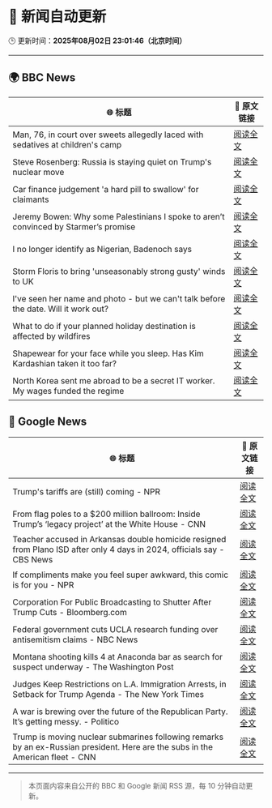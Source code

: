 # 🧠 新闻自动更新

🕒 更新时间：**2025年08月02日 23:01:46（北京时间）**

---

## 🌍 BBC News

| 🌐 标题 | 🔗 原文链接 |
|--------|-------------|
| Man, 76, in court over sweets allegedly laced with sedatives at children's camp | [阅读全文](https://www.bbc.com/news/articles/cwyep6j7z0zo?at_medium=RSS&at_campaign=rss) |
| Steve Rosenberg: Russia is staying quiet on Trump's nuclear move | [阅读全文](https://www.bbc.com/news/articles/cly4kgv9238o?at_medium=RSS&at_campaign=rss) |
| Car finance judgement 'a hard pill to swallow' for claimants | [阅读全文](https://www.bbc.com/news/articles/c7vle481ydno?at_medium=RSS&at_campaign=rss) |
| Jeremy Bowen: Why some Palestinians I spoke to aren’t convinced by Starmer’s promise | [阅读全文](https://www.bbc.com/news/articles/cd6n0eeqp54o?at_medium=RSS&at_campaign=rss) |
| I no longer identify as Nigerian, Badenoch says | [阅读全文](https://www.bbc.com/news/articles/c24z77yg16eo?at_medium=RSS&at_campaign=rss) |
| Storm Floris to bring 'unseasonably strong gusty' winds to UK | [阅读全文](https://www.bbc.com/news/videos/cx23kj8n1m5o?at_medium=RSS&at_campaign=rss) |
| I've seen her name and photo - but we can't talk before the date. Will it work out? | [阅读全文](https://www.bbc.com/news/articles/c9w1we5gz5qo?at_medium=RSS&at_campaign=rss) |
| What to do if your planned holiday destination is affected by wildfires | [阅读全文](https://www.bbc.com/news/articles/c626zp6k4g7o?at_medium=RSS&at_campaign=rss) |
| Shapewear for your face while you sleep. Has Kim Kardashian taken it too far? | [阅读全文](https://www.bbc.com/news/articles/cn72rpzg0lpo?at_medium=RSS&at_campaign=rss) |
| North Korea sent me abroad to be a secret IT worker. My wages funded the regime | [阅读全文](https://www.bbc.com/news/articles/c15wk77zxngo?at_medium=RSS&at_campaign=rss) |

## 📰 Google News

| 🌐 标题 | 🔗 原文链接 |
|--------|-------------|
| Trump's tariffs are (still) coming - NPR | [阅读全文](https://news.google.com/rss/articles/CBMijgFBVV95cUxNSFNxNGR1TERWcUI1bUtVQVowNTZwTzBPcktXZlgyT3o4SDRSakZyQno0V1ZDVGc4YnNXTktXSXA2VmNaOFpSZVF4TGJPejlVNFpEZTVzNjJXdHhadktIQ193blFVRndUenY0MWV4YWVwRkhwaEoyekRqYUFjQms2RnUyTklTNGFSV2xnaXpR?oc=5) |
| From flag poles to a $200 million ballroom: Inside Trump’s ‘legacy project’ at the White House - CNN | [阅读全文](https://news.google.com/rss/articles/CBMihAFBVV95cUxQaG1ER2R1RUdTTzV0Q2tZajd6bktoajNqS3Bhd0w3RDBnWTNTVGpOSE5IcmR4NUNydW85b3FZdEtIMXY5RHVVcjUxb0JqbTRpS2VWSFpEcFZnUEI2OW9CNEt4LWo4Y3NQRU9DemIwdEN1MG9OZDdSUlNNcUJIQ3ZNaEVjd0XSAYoBQVVfeXFMTjVHSlJvb3pSYnpGWjVMdVRmRDFXWks5cVFOSC1sbmwwaUlxMGtGd1puZnhrQ25xQ2lsUlhJVW1rVFlfMW5rRkJOam04VDVOV2x0Zld5bkV4UHBPMmJHNG03NTlZbm80OGRUaWZQWXNoNWliT29vWlhseWxyQVdQcGxpV2dpczV0cGNn?oc=5) |
| Teacher accused in Arkansas double homicide resigned from Plano ISD after only 4 days in 2024, officials say - CBS News | [阅读全文](https://news.google.com/rss/articles/CBMipgFBVV95cUxQN29wdnZLVC1xUmdNcFcxcV9HLWZkYmxMcVlNaW1vbXFWSkZLaTdNSjhLZk5WNFE1WXUtVmtfdFdUWWFKYWxtRXhTSW1ueTZHVWdKb3VoSGpDOXRLTEFkRVViV0ItbUJmcVRIWHNkSWx0Mk55U3d2VGZTOHVLMThmby1QczFFclNrakIxaklobXBiOFNxWmxmYnR4TFJraV9qTE5CVjVn?oc=5) |
| If compliments make you feel super awkward, this comic is for you - NPR | [阅读全文](https://news.google.com/rss/articles/CBMigwFBVV95cUxOTG40VWV1cmljOV9rLUNZYVBfa3hmT2lMRVh6S0lNcDIwXzNJVWpGSjUyRFpVSDdaSGtBRlBBRzVVNjJYX1ZSZnJqR2xOX0NnTUsyOGFJeGNBWHYzQ1l0UjkzSU5IeUl1dy1iUzNsY1FqNmExQzlvZXZWel8yaFlfVF9Gaw?oc=5) |
| Corporation For Public Broadcasting to Shutter After Trump Cuts - Bloomberg.com | [阅读全文](https://news.google.com/rss/articles/CBMitAFBVV95cUxOaV8xbnd0YjZHSEd6NjF3QjVNV3JZcEh5dm1TVm13WXlPNUpkWDRhbzd5UGU2ZWhfZTZsOW9mWUJNaVZMaXhmbjl3YXNFZXJfVk94VVpYamg0QWdBQzJnVlNUNEJSTUNVZnEtRGZzdk9PdWZpZy12ejh5U3c1cnZTRFJfal9CZXdwdlJkaGVFMXZfcHk4VUlpZkpITEJsRUlILTd6ZDlBcENtc19TcmZQZmx2Y3M?oc=5) |
| Federal government cuts UCLA research funding over antisemitism claims - NBC News | [阅读全文](https://news.google.com/rss/articles/CBMikwFBVV95cUxOeWFaZGxNMzZkdmpSRFNhb3NyX1RyUlVzZ2pJaUNTa0xsLThINkZBRzdSNEZ2bURNY2xIY2hqLWEtajdNZ2ExV2VoV0RXVmRWX0NzQnFRRlVYRnBscGpEOGd3UkJyVkdVUEV5NW5FLW5rc0F4ZkNubUJhU0tyTUN6UUQ2OWVQYjFZZHVpdTJGOV9Fd0nSAVZBVV95cUxNbzV0VC1nbThqRmZfMENhQlNVMzFhVGxVc1JWeWdTMHpDZ0RNbnl2eHRKZmlHVlpqSnd4Ty1lZGkwUmpYMHlScEI1aHNKM0RySFpZREw4Zw?oc=5) |
| Montana shooting kills 4 at Anaconda bar as search for suspect underway - The Washington Post | [阅读全文](https://news.google.com/rss/articles/CBMikAFBVV95cUxNNXNwSy0yZ09uODllLXV6d3dodGtPZmJzbDhWdzdKVXBzcERKZGpSVmg0aVMxMWYtUmVWa2JkLXZpTVMxSWQ0c0d5a19Mcml2Rkt6UVk1LUtEc21IQkVtU0czMGVvbFJVeEdSY1NwUVljdTNneWlQdEktcG1vRWN6RDE4RW9SeDZaanFGVkpUOW0?oc=5) |
| Judges Keep Restrictions on L.A. Immigration Arrests, in Setback for Trump Agenda - The New York Times | [阅读全文](https://news.google.com/rss/articles/CBMihgFBVV95cUxOUVRFQnhFV3NqVnJqTGtpcE9LMlNNcFNYT0FGWldIYXVseVk1djMyM3Jlc1lpNXpTdzNJRi1DamgzeXZMRnBiMHdMQm9UZ1ctaTI2WUY2UXNPTUZRNUd5ZjZnN21Mcmh1ZWpvUDB5VUJ3NEI0d3VHeTItLVVVVEhkeVIwOXMwUQ?oc=5) |
| A war is brewing over the future of the Republican Party. It’s getting messy. - Politico | [阅读全文](https://news.google.com/rss/articles/CBMinwFBVV95cUxQT3FoNU5aQ2dJbC1hTkxjZmc5ZjVPVXhRNWZQUV82ZjBxMldoZjAtUUFSMzV6S010anFFQkh0NnpqUWdzZlMwSlp0WkhqM2s3UTdYS3MxRFlNM1ROTkZoNlpjNDNLbmhDY3VtcmhMcEF4NXdTWG1tLUl3bTJOQzZfcWVWZWh2RzFwc3hPQkNPeC1fcFVZZFJuLW9xWGRZUlU?oc=5) |
| Trump is moving nuclear submarines following remarks by an ex-Russian president. Here are the subs in the American fleet - CNN | [阅读全文](https://news.google.com/rss/articles/CBMifkFVX3lxTE44aFk0dGQ1X1RGTlBramgxbGJwQ09JR3Z2MGxKUmpGamRJUjlYU3hqdC1wOWMzSUxOSVFtN0lBUkhwWTJ3OU1kUTBkeXY1MkxBLUJVd1NzMm44eUo5aDJHWkdoU0ZKMTFpb1JlQ3BwWXh3NlJ6bnQyNktZbks3d9IBgwFBVV95cUxNbF9LQ1drVVh5REpqQU1oTlRXS3BHSU5jbkN6WHZvRkFRazlvOV9kV19RR3FRbzdDY1M2Wkt3VXRWbEtFNnlwUkI0UG9xamtZT3ZXeUYtQ0dQRnN1Wm8zTHJmY0lOeEQ5MUNxZC1kR2poTVlQUDMtZmtUSld2M3ZHVHJiNA?oc=5) |

---
> 本页面内容来自公开的 BBC 和 Google 新闻 RSS 源，每 10 分钟自动更新。